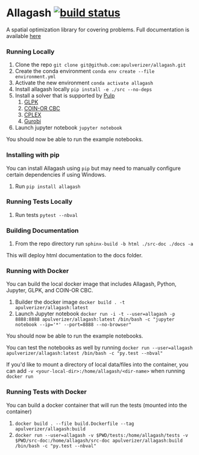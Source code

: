# Allagash [![build status](https://github.com/apulverizer/allagash/workflows/Build/badge.svg)](https://github.com/apulverizer/allagash/actions)
A spatial optimization library for covering problems. Full documentation is available [here](https://apulverizer.github.io/allagash)

### Running Locally
1. Clone the repo `git clone git@github.com:apulverizer/allagash.git`
2. Create the conda environment `conda env create --file environment.yml`
3. Activate the new environment `conda activate allagash`
4. Install allagash locally `pip install -e ./src --no-deps`
5. Install a solver that is supported by [Pulp](https://github.com/coin-or/pulp)
    1. [GLPK](https://www.gnu.org/software/glpk/)
    2. [COIN-OR CBC](https://github.com/coin-or/Cbc)
    3. [CPLEX](https://www.ibm.com/analytics/cplex-optimizer)
    4. [Gurobi](https://www.gurobi.com/)
6. Launch jupyter notebook `jupyter notebook`

You should now be able to run the example notebooks.

### Installing with pip

You can install Allagash using `pip` but may need to manually configure certain dependencies if using Windows.

1. Run `pip install allagash`

### Running Tests Locally
1. Run tests `pytest --nbval`

### Building Documentation
1. From the repo directory run `sphinx-build -b html ./src-doc ./docs -a`

This will deploy html documentation to the docs folder.

### Running with Docker
You can build the local docker image that includes Allagash, Python, Jupyter, GLPK, and COIN-OR CBC.

1. Builder the docker image `docker build . -t apulverizer/allagash:latest`
2. Launch Jupyter notebook `docker run -i -t --user=allagash -p 8888:8888 apulverizer/allagash:latest /bin/bash -c "jupyter notebook --ip='*' --port=8888 --no-browser"`

You should now be able to run the example notebooks.

You can test the notebooks as well by running `docker run --user=allagash apulverizer/allagash:latest /bin/bash -c "py.test --nbval"`

If you'd like to mount a directory of local data/files into the container, you can add `-v <your-local-dir>:/home/allagash/<dir-name>` when running `docker run`

### Running Tests with Docker
You can build a docker container that will run the tests (mounted into the container)

1. `docker build . --file build.Dockerfile --tag apulverizer/allagash:build`
2. `docker run --user=allagash -v $PWD/tests:/home/allagash/tests -v $PWD/src-doc:/home/allagash/src-doc apulverizer/allagash:build /bin/bash -c "py.test --nbval"`
